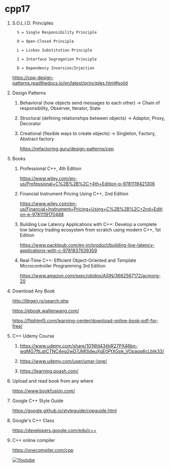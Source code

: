 # cpp17

1. S.O.L.I.D. Principles

         S = Single Responsibility Principle
         
         O = Open-Closed Principle
         
         L = Liskov Substitution Principle
         
         I = Interface Segregation Principle
         
         D = Dependency Inversion/Injection

    https://cpp-design-patterns.readthedocs.io/en/latest/principles.html#solid
      
3. Design Patterns

    1. Behavioral (how objects send messages to each other) ->  Chain of responsibility, Observer, Iterator, State

    2. Structural (defining relationships between objects) -> Adaptor, Proxy, Decorator

    3. Creational (flexible ways to create objects) ->  Singleton, Factory, Abstract factory
  
       https://refactoring.guru/design-patterns/cpp
       
4. Books
   
    1. Professional C++, 4th Edition
       
       https://www.wiley.com/en-us/Professional+C%2B%2B%2C+4th+Edition-p-9781119421306
  
    2. Financial Instrument Pricing Using C++, 2nd Edition
       
       https://www.wiley.com/en-us/Financial+Instrument+Pricing+Using+C%2B%2B%2C+2nd+Edition-p-9781119170488

    3. Building Low Latency Applications with C++: Develop a complete low latency trading ecosystem from scratch using modern C++, 1st Edition
  
       https://www.packtpub.com/en-in/product/building-low-latency-applications-with-c-9781837639359

    4. Real-Time C++: Efficient Object-Oriented and Template Microcontroller Programming 3rd Edition

       https://www.amazon.com/exec/obidos/ASIN/3662567172/acmorg-20

5. Download Any Book
      
      http://libgen.rs/search.php

      https://ebook.wallenwang.com/

      https://fliphtml5.com/learning-center/download-online-book-pdf-for-free/

7. C++ Udemy Course

   1. https://www.udemy.com/share/101Wd43@iR27PX46bn-wqMG7ftLqtCTNC4eq2wD7JMISdeuXgE0PtXGpk_VOpaqq6cLbtk33/

   2. https://www.udemy.com/user/umar-lone/
  
   3. https://learning.poash.com/

8. Upload and read book from any where
   
   https://www.bookfusion.com/

9. Google C++ Style Guide

   https://google.github.io/styleguide/cppguide.html

10. Google's C++ Class

    https://developers.google.com/edu/c++

12. C++ online compiler

    https://onecompiler.com/cpp

    [![Youtube](https://static.vecteezy.com/system/resources/thumbnails/022/721/716/small/youtube-logo-for-popular-online-media-content-creation-website-and-application-free-png.png)](https://www.youtube.com/@ShivMLinux)
